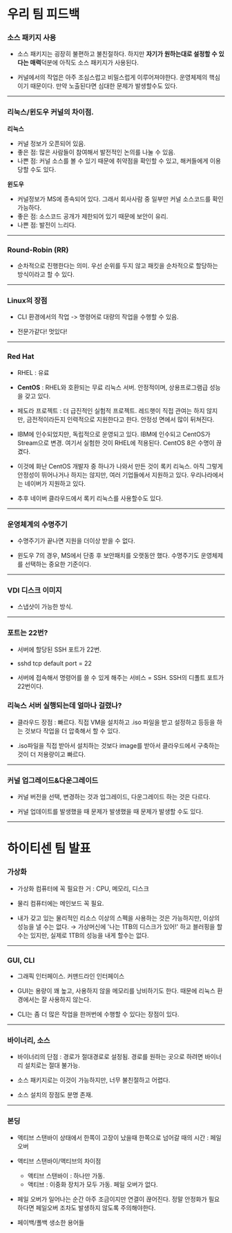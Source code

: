 # 우리 팀 피드백

### 소스 패키지 사용

- 소스 패키지는 굉장히 불편하고 불친절하다. 하지만 **자기가 원하는대로 설정할 수 있다는 매력**덕분에 아직도 소스 패키지가 사용된다.

- 커널에서의 작업은 아주 조심스럽고 비밀스럽게 이루어져야한다. 운영체제의 핵심이기 때문이다. 만약 노출된다면 심대한 문제가 발생할수도 있다.

---

### 리눅스/윈도우 커널의 차이점.

**리눅스** 
   - 커널 정보가 오픈되어 있음.
   - 좋은 점: 많은 사람들이 참여해서 발전적인 논의를 나눌 수 있음.
   - 나쁜 점: 커널 소스를 볼 수 있기 때문에 취약점을 확인할 수 있고, 해커들에게 이용당할 수도 있다.


**윈도우** 
   - 커널정보가 MS에 종속되어 있다. 그래서 회사사람 중 일부만 커널 소스코드를 확인 가능하다.
   - 좋은 점: 소스코드 공개가 제한되어 있기 때문에 보안이 유리.
   - 나쁜 점: 발전이 느리다.

---


### Round-Robin (RR)

- 순차적으로 진행한다는 의미. 우선 순위를 두지 않고 패킷을 순차적으로 할당하는 방식이라고 할 수 있다.

---


### Linux의 장점

- CLI 환경에서의 작업 -> 명령어로 대량의 작업을 수행할 수 있음.

- 전문가같다! 멋있다!
   
---

### Red Hat

- RHEL : 유료

- **CentOS** : RHEL와 호환되는 무료 리눅스 서버. 안정적이며, 상용프로그램급 성능을 갖고 있다.

- 페도라 프로젝트 : 더 급진적인 실험적 프로젝트. 레드햇이 직접 관여는 하지 않지만, 금전적이라든지 인력적으로 지원한다고 한다. 안정성 면에서 많이 뒤쳐진다.

- IBM에 인수되었지만, 독립적으로 운영되고 있다. IBM에 인수되고 CentOS가 Stream으로 변경. 여기서 실험한 것이 RHEL에 적용된다. CentOS 8은 수명이 끊겼다. 

- 이것에 화난 CentOS 개발자 중 하나가 나와서 만든 것이 록키 리눅스. 아직 그렇게 안정성이 뛰어나거나 하지는 않지만, 여러 기업들에서 지원하고 있다. 우리나라에서는 네이버가 지원하고 있다.

- 추후 네이버 클라우드에서 록키 리눅스를 사용할수도 있다.

---

### 운영체계의 수명주기

- 수명주기가 끝나면 지원을 더이상 받을 수 없다.

- 윈도우 7의 경우, MS에서 단종 후 보안패치를 오랫동안 했다. 수명주기도 운영체제를 선택하는 중요한 기준이다.

---

### VDI 디스크 이미지

- 스냅샷이 가능한 방식.

---

### 포트는 22번?

- 서버에 할당된 SSH 포트가 22번.

- sshd tcp default port = 22

- 서버에 접속해서 명령어를 쓸 수 있게 해주는 서비스 = SSH. SSH의 디폴트 포트가 22번이다.

### 리눅스 서버 실행되는데 얼마나 걸렸나?

- 클라우드 장점 : 빠르다. 직접 VM을 설치하고 .iso 파일을 받고 설정하고 등등을 하는 것보다 작업을 더 압축해서 할 수 있다. 

- .iso파일을 직접 받아서 설치하는 것보다 image를 받아서 클라우드에서 구축하는 것이 더 저용량이고 빠르다.

---

### 커널 업그레이드&다운그레이드

- 커널 버전을 선택, 변경하는 것과 업그레이드, 다운그레이드 하는 것은 다르다.

- 커널 업데이트를 발생했을 때 문제가 발생했을 때 문제가 발생할 수도 있다.

---

# 하이티센 팀 발표

### 가상화

- 가상화 컴퓨터에 꼭 필요한 거 : CPU, 메모리, 디스크

- 물리 컴퓨터에는 메인보드 꼭 필요.

- 내가 갖고 있는 물리적인 리소스 이상의 스펙을 사용하는 것은 가능하지만, 이상의 성능을 낼 수는 없다.
    → 가상머신에 '나는 1TB의 디스크가 있어!' 하고 블러핑을 할수는 있지만, 실제로 1TB의 성능을 내게 할수는 없다.

---

### GUI, CLI

- 그래픽 인터페이스. 커맨드라인 인터페이스

- GUI는 용량이 꽤 높고, 사용하지 않을 메모리를 낭비하기도 한다. 때문에 리눅스 환경에서는 잘 사용하지 않는다.

- CLI는 좀 더 많은 작업을 한꺼번에 수행할 수 있다는 장점이 있다.

---

### 바이너리, 소스

- 바이너리의 단점 : 경로가 절대경로로 설정됨. 경로를 원하는 곳으로 하려면 바이너리 설치로는 절대 불가능.

- 소스 패키지로는 이것이 가능하지만, 너무 불친절하고 어렵다.

- 소스 설치의 장점도 분명 존재.

---

### 본딩

- 액티브 스탠바이 상태에서 한쪽이 고장이 났을때 한쪽으로 넘어갈 때의 시간 : 페일 오버

- 액티브 스탠바이/액티브의 차이점
	- 액티브 스탠바이 : 하나만 가동.
	- 액티브 : 이중화 장치가 모두 가동. 페일 오버가 없다.

- 페일 오버가 일어나는 순간 아주 조금이지만 연결이 끊어진다. 정말 안정화가 필요하다면 페일오버 조차도 발생하지 않도록 주의해야한다.

- 페이백/폴백
생소한 용어들
